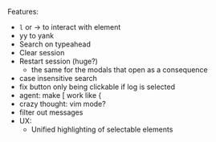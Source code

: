 Features:

- `l` or -> to interact with element
- yy to yank
- Search on typeahead
- Clear session
- Restart session (huge?)
  - the same for the modals that open as a consequence
- case insensitive search
- fix button only being clickable if log is selected
- agent: make [ work like {
- crazy thought: vim mode?
- filter out messages
- UX:
  - Unified highlighting of selectable elements

